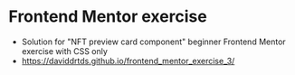 # Frontend Mentor exercise
- Solution for "NFT preview card component" beginner Frontend Mentor exercise with CSS only
- https://daviddrtds.github.io/frontend_mentor_exercise_3/


